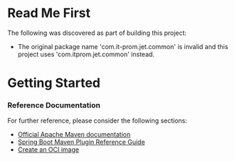# Read Me First
The following was discovered as part of building this project:

* The original package name 'com.it-prom.jet.common' is invalid and this project uses 'com.itprom.jet.common' instead.

# Getting Started

### Reference Documentation
For further reference, please consider the following sections:

* [Official Apache Maven documentation](https://maven.apache.org/guides/index.html)
* [Spring Boot Maven Plugin Reference Guide](https://docs.spring.io/spring-boot/docs/3.1.5/maven-plugin/reference/html/)
* [Create an OCI image](https://docs.spring.io/spring-boot/docs/3.1.5/maven-plugin/reference/html/#build-image)

